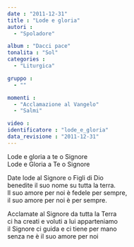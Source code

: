 ```yaml
---
date : "2011-12-31"
title : "Lode e gloria"
autori : 
  - "Spoladore"

album : "Dacci pace"
tonalita : "Sol"
categories : 
  - "Liturgica"

gruppo : 
  - ""

momenti : 
  - "Acclamazione al Vangelo"
  - "Salmi"

video : 
identificatore : "lode_e_gloria"
data_revisione : "2011-12-31"
---
```

  
  
  
  
  
  
  
  
  
  
  
Lode e gloria a te o Signore  
Lode e Gloria a Te o Signore  
  
  
  
Date lode al Signore o Figli di Dio  
benedite il suo nome su tutta la terra.  
Il suo amore per noi è fedele per sempre,  
il suo amore per noi è per sempre.  
  
  
  
  
Acclamate al Signore da tutta la Terra  
ci ha creati e voluti a lui apparteniamo  
il Signore ci guida e ci tiene per mano  
senza ne è il suo amore per noi  
  
  
  
